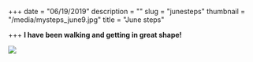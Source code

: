 +++
date = "06/19/2019"
description = ""
slug = "junesteps"
thumbnail = "/media/mysteps_june9.jpg"
title = "June steps"

+++
**I have been walking and getting in great shape!**

![](/media/mysteps_june9.jpg)